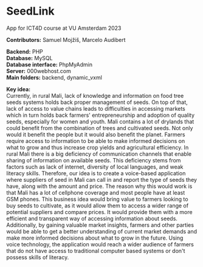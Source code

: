 # SeedLink
App for ICT4D course at VU Amsterdam 2023   

**Contributors:** Samuel Mojžiš, Marcelo Audibert

**Backend:** PHP    
**Database:** MySQL   
**Database interface:** PhpMyAdmin   
**Server:** 000webhost.com   
**Main folders:** backend, dynamic_vxml

**Key idea:**  
Currently, in rural Mali, lack of knowledge and information on food tree seeds systems holds back proper management of seeds. On top of that, lack of access to value chains leads to difficulties in accessing markets which in turn holds back farmers' entrepreneurship and adoption of quality seeds, especially for women and youth. Mali contains a lot of drylands that could benefit from the combination of trees and cultivated seeds. Not only would it benefit the people but it would also benefit the planet. Farmers require access to information to be able to make informed decisions on what to grow and thus increase crop yields and agricultural efficiency. In rural Mali there is a big deficiency of communication channels that enable sharing of information on available seeds. This deficiency stems from factors such as lack of internet, diversity of local languages, and weak literacy skills. Therefore, our idea is to create a voice-based application where suppliers of seed in Mali can call in and report the type of seeds they have, along with the amount and price. The reason why this would work is that Mali has a lot of cellphone coverage and most people have at least GSM phones. This business idea would bring value to farmers looking to buy seeds to cultivate, as it would allow them to access a wider range of potential suppliers and compare prices. It would provide them with a more efficient and transparent way of accessing information about seeds. Additionally, by gaining valuable market insights, farmers and other parties would be able to get a better understanding of current market demands and make more informed decisions about what to grow in the future. Using voice technology, the application would reach a wider audience of farmers that do not have access to traditional computer based systems or don't possess skills of literacy.
